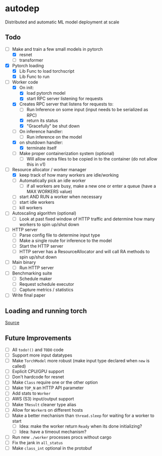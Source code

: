 # autodep
Distributed and automatic ML model deployment at scale

## Todo
- [ ] Make and train a few small models in pytorch
    - [x] resnet
    - [ ] transformer
- [x] Pytorch loading
    - [x] Lib Func to load torchscript
    - [x] Lib Func to run
- [ ] Worker code
    - [x] On init:
        - [x] load pytorch model
        - [x] start RPC server listening for requests
    - [x] Creates RPC server that listens for requests to:
        - [ ] Run Inference on some input (input needs to be serialized as RPC)
        - [x] return its status
        - [x] "Gracefully" be shut down
    - [ ] On inference handler:
        - [ ] Run inference on the model
    - [x] on shutdown handler:
        - [x] terminate itself
    - [ ] Make proper containerization system (optional)
        - [ ] Will allow extra files to be copied in to the container (do not allow this in v1)
- [ ] Resource allocator / worker manager
    - [x] keep track of how many workers are idle/working
    - [ ] Automatically pick an idle worker
        - [ ] if all workers are busy, make a new one or enter a queue (have a MAX WORKERS value)
    - [ ] start AND RUN a worker when necessary
    - [ ] start idle workers
    - [ ] kill workers
- [ ] Autoscaling algorithm (optional)
    - [ ] Look at past fixed window of HTTP traffic and determine how many workers to spin up/shut down
- [ ] HTTP server
    - [ ] Parse config file to determine input type
    - [ ] Make a single route for inference to the model
    - [ ] Start the HTTP server
    - [ ] HTTP server has a ResourceAllocator and will call RA methods to spin up/shut down
- [ ] Main binary
    - [ ] Run HTTP server
- [ ] Benchmarking suite
    - [ ] Schedule maker
    - [ ] Request schedule executor
    - [ ] Capture metrics / statistics
- [ ] Write final paper

## Loading and running torch
[Source](https://github.com/LaurentMazare/tch-rs/blob/main/examples/jit/README.md)

## Future Improvements
- [ ] All `todo!()` and `TODO` code
- [ ] Support more input datatypes
- [ ] Make `TorchModel` more robust (make input type declared when `new` is called)
- [ ] Explicit CPU/GPU support
- [ ] Don't hardcode for resnet
- [ ] Make `Class` require one or the other option
- [ ] Make `TOP_N` an HTTP API parameter
- [ ] Add stats to `Worker`
- [ ] AWS (S3) input/output support
- [ ] Make `TResult` cleaner type alias
- [ ] Allow for `Worker`s on different hosts
- [ ] Make a better mechanism than `thread.sleep` for waiting for a worker to start
    - [ ] Idea: make the worker return `Ready` when its done initializing?
    - [ ] Idea: have a timeout mechanism?
- [ ] Run new `./worker` processes procs without cargo
- [ ] Fix the jank in `all_status`
- [ ] Make `class_int` optional in the protobuf
